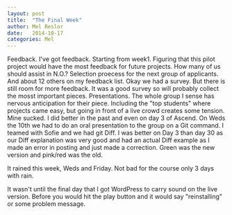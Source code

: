 ```yaml
---
layout: post
title:  "The Final Week"
author: Mel Reslor
date:   2014-10-17 
categories: Mel
---
```


Feedback.  I've got feedback.  Starting from week1.   Figuring that this pilot project would have the most feedback for future projects.  How many of us should assist in N.O.?   Selection proecess for the next group of applicants.  And about 12 others on my feedback list.
Okay we had a survey.  But there is still room for more feedback.  It was a good survey so will probably collect the mosst important pieces.
Presentations.  The whole group I sense has nervous anticipation for their piece.  Including the "top students" where projects came easy, but going in front of a live crowd creates some tension.
Mine sucked.  I did better in the past and even on day 3 of Ascend.  On Weds the 10th we had to do an oral presentation to the group on a Git command.  I teamed with Sofie and we had git Diff.  I was better on Day 3 than day 30 as our Diff explanation was very good and had an actual Diff example as I made an error in posting and just made a correction.  Green was the new version and pink/red was the old.

It rained this week, Weds and Friday.  Not bad for the course only 3 days with rain.  

It wasn't until the final day that I got WordPress to carry sound on the live version.  Before you would hit the play button and it would say "reinstalling" or some problem message.

